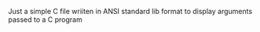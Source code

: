 Just a simple C file wriiten in ANSI standard lib format
to display arguments passed to a C program
